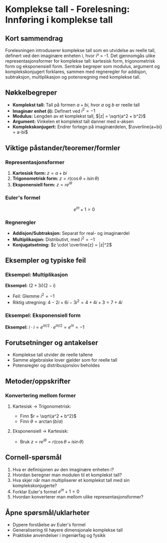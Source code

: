 # Komplekse tall - Forelesning: Innføring i komplekse tall

## Kort sammendrag
Forelesningen introduserer komplekse tall som en utvidelse av reelle tall, definert ved den imaginære enheten i, hvor i² = -1. Det gjennomgås ulike representasjonsformer for komplekse tall: kartesisk form, trigonometrisk form og eksponensiell form. Sentrale begreper som modulus, argument og komplekskonjugert forklares, sammen med regneregler for addisjon, subtraksjon, multiplikasjon og potensregning med komplekse tall.

## Nøkkelbegreper
- **Komplekst tall:** Tall på formen $a + bi$, hvor $a$ og $b$ er reelle tall
- **Imaginær enhet (i):** Definert ved $i^2 = -1$
- **Modulus:** Lengden av et komplekst tall, $|z| = \sqrt{a^2 + b^2}$
- **Argument:** Vinkelen et komplekst tall danner med x-aksen
- **Komplekskonjugert:** Endrer fortegn på imaginærdelen, $\overline{a+bi} = a-bi$

## Viktige påstander/teoremer/formler

### Representasjonsformer
1. **Kartesisk form:** $z = a + bi$
2. **Trigonometrisk form:** $z = r(\cos\theta + i\sin\theta)$
3. **Eksponensiell form:** $z = re^{i\theta}$

### Euler's formel
$$e^{i\pi} + 1 = 0$$

### Regneregler
- **Addisjon/Subtraksjon:** Separat for real- og imaginærdel
- **Multiplikasjon:** Distributivt, med $i^2 = -1$
- **Konjugatsetning:** $z \cdot \overline{z} = |z|^2$

## Eksempler og typiske feil

### Eksempel: Multiplikasjon
**Eksempel:** $(2+3i)(2-i)$
- Feil: Glemme $i^2 = -1$
- Riktig utregning: $4 - 2i + 6i - 3i^2 = 4 + 4i + 3 = 7 + 4i$

### Eksempel: Eksponensiell form
**Eksempel:** $i \cdot i = e^{i\pi/2} \cdot e^{i\pi/2} = e^{i\pi} = -1$

## Forutsetninger og antakelser
- Komplekse tall utvider de reelle tallene
- Samme algebraiske lover gjelder som for reelle tall
- Potensregler og distribusjonslov beholdes

## Metoder/oppskrifter

### Konvertering mellom former
1. Kartesisk → Trigonometrisk:
   - Finn $r = \sqrt{a^2 + b^2}$
   - Finn $\theta = \arctan(b/a)$

2. Eksponensiell → Kartesisk:
   - Bruk $z = re^{i\theta} = r(\cos\theta + i\sin\theta)$

## Cornell-spørsmål
1. Hva er definisjonen av den imaginære enheten i?
2. Hvordan beregner man modulen til et komplekst tall?
3. Hva skjer når man multipliserer et komplekst tall med sin komplekskonjugerte?
4. Forklar Euler's formel $e^{i\pi} + 1 = 0$
5. Hvordan konverterer man mellom ulike representasjonsformer?

## Åpne spørsmål/uklarheter
- Dypere forståelse av Euler's formel
- Generalisering til høyere dimensjonale komplekse tall
- Praktiske anvendelser i ingeniørfag og fysikk